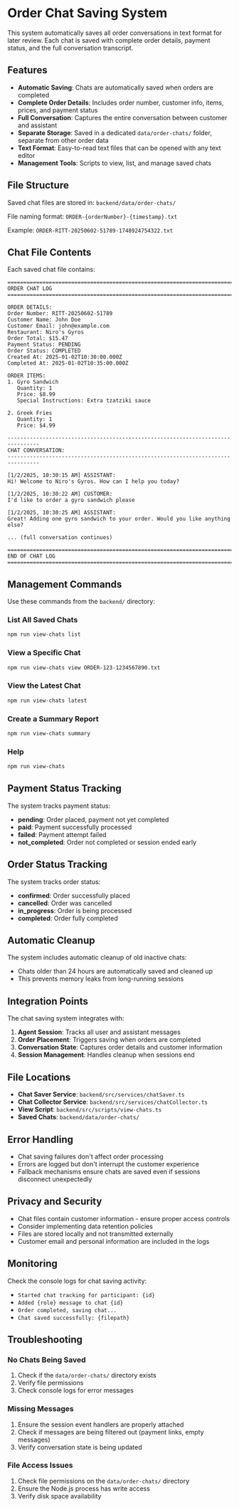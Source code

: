 # Order Chat Saving System

This system automatically saves all order conversations in text format for later review. Each chat is saved with complete order details, payment status, and the full conversation transcript.

## Features

- **Automatic Saving**: Chats are automatically saved when orders are completed
- **Complete Order Details**: Includes order number, customer info, items, prices, and payment status
- **Full Conversation**: Captures the entire conversation between customer and assistant
- **Separate Storage**: Saved in a dedicated `data/order-chats/` folder, separate from other order data
- **Text Format**: Easy-to-read text files that can be opened with any text editor
- **Management Tools**: Scripts to view, list, and manage saved chats

## File Structure

Saved chat files are stored in: `backend/data/order-chats/`

File naming format: `ORDER-{orderNumber}-{timestamp}.txt`

Example: `ORDER-RITT-20250602-51789-1748924754322.txt`

## Chat File Contents

Each saved chat file contains:

```
================================================================================
ORDER CHAT LOG
================================================================================

ORDER DETAILS:
Order Number: RITT-20250602-51789
Customer Name: John Doe
Customer Email: john@example.com
Restaurant: Niro's Gyros
Order Total: $15.47
Payment Status: PENDING
Order Status: COMPLETED
Created At: 2025-01-02T10:30:00.000Z
Completed At: 2025-01-02T10:35:00.000Z

ORDER ITEMS:
1. Gyro Sandwich
   Quantity: 1
   Price: $8.99
   Special Instructions: Extra tzatziki sauce

2. Greek Fries
   Quantity: 1
   Price: $4.99

--------------------------------------------------------------------------------
CHAT CONVERSATION:
--------------------------------------------------------------------------------

[1/2/2025, 10:30:15 AM] ASSISTANT:
Hi! Welcome to Niro's Gyros. How can I help you today?

[1/2/2025, 10:30:22 AM] CUSTOMER:
I'd like to order a gyro sandwich please

[1/2/2025, 10:30:25 AM] ASSISTANT:
Great! Adding one gyro sandwich to your order. Would you like anything else?

... (full conversation continues)

================================================================================
END OF CHAT LOG
================================================================================
```

## Management Commands

Use these commands from the `backend/` directory:

### List All Saved Chats
```bash
npm run view-chats list
```

### View a Specific Chat
```bash
npm run view-chats view ORDER-123-1234567890.txt
```

### View the Latest Chat
```bash
npm run view-chats latest
```

### Create a Summary Report
```bash
npm run view-chats summary
```

### Help
```bash
npm run view-chats
```

## Payment Status Tracking

The system tracks payment status:
- **pending**: Order placed, payment not yet completed
- **paid**: Payment successfully processed
- **failed**: Payment attempt failed
- **not_completed**: Order not completed or session ended early

## Order Status Tracking

The system tracks order status:
- **confirmed**: Order successfully placed
- **cancelled**: Order was cancelled
- **in_progress**: Order is being processed
- **completed**: Order fully completed

## Automatic Cleanup

The system includes automatic cleanup of old inactive chats:
- Chats older than 24 hours are automatically saved and cleaned up
- This prevents memory leaks from long-running sessions

## Integration Points

The chat saving system integrates with:
1. **Agent Session**: Tracks all user and assistant messages
2. **Order Placement**: Triggers saving when orders are completed
3. **Conversation State**: Captures order details and customer information
4. **Session Management**: Handles cleanup when sessions end

## File Locations

- **Chat Saver Service**: `backend/src/services/chatSaver.ts`
- **Chat Collector Service**: `backend/src/services/chatCollector.ts`
- **View Script**: `backend/src/scripts/view-chats.ts`
- **Saved Chats**: `backend/data/order-chats/`

## Error Handling

- Chat saving failures don't affect order processing
- Errors are logged but don't interrupt the customer experience
- Fallback mechanisms ensure chats are saved even if sessions disconnect unexpectedly

## Privacy and Security

- Chat files contain customer information - ensure proper access controls
- Consider implementing data retention policies
- Files are stored locally and not transmitted externally
- Customer email and personal information are included in the logs

## Monitoring

Check the console logs for chat saving activity:
- `Started chat tracking for participant: {id}`
- `Added {role} message to chat {id}`
- `Order completed, saving chat...`
- `Chat saved successfully: {filepath}`

## Troubleshooting

### No Chats Being Saved
1. Check if the `data/order-chats/` directory exists
2. Verify file permissions
3. Check console logs for error messages

### Missing Messages
1. Ensure the session event handlers are properly attached
2. Check if messages are being filtered out (payment links, empty messages)
3. Verify conversation state is being updated

### File Access Issues
1. Check file permissions on the `data/order-chats/` directory
2. Ensure the Node.js process has write access
3. Verify disk space availability 